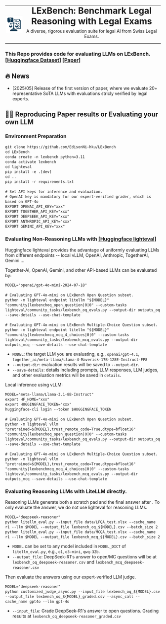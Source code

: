 <div style="text-align: center;">
  <table style="margin: auto; border-collapse: collapse; border: none;">
    <tr>
      <td style="border: none; padding: 0; margin: 0;">
        <img src="pictures/logo.png" alt="LExBench Logo" width="120" style="border: none; display: block;">
      </td>
      <td style="border: none; padding: 0; margin: 0;">
        <h1 style="margin-bottom: 0; margin-top: 0;">LExBench: Benchmark Legal Reasoning with Legal Exams</h1>
        <p style="margin-top: 6px;">A diverse, rigorous evaluation suite for legal AI from Swiss Legal Exams.</p>
      </td>
    </tr>
  </table>
</div>


### This Repo provides code for evaluating LLMs on LExBench. [[Huggingface Dataset]](https://huggingface.co/datasets/JingweiNi/LExBench) [[Paper]]()

## 🔥 News
- [2025/05] Release of the first version of paper, where we evaluate 20+ representative SoTA LLMs with evaluations stricly verified by legal experts.

## 🚀🔄 Reproducing Paper results or Evaluating your own LLM


### Environment Preparation
```shell
git clone https://github.com/EdisonNi-hku/LExBench
cd LExBench
conda create -n lexbench python=3.11
conda activate lexbench
cd lighteval
pip install -e .[dev]
cd ..
pip install -r requirements.txt

# Set API keys for inference and evaluation.
# OpenAI key is mandatory for our expert-verified grader, which is based on GPT-4o
EXPORT OPENAI_API_KEY="xxx"
EXPORT TOGETHER_API_KEY="xxx"
EXPORT DEEPSEEK_API_KEY="xxx"
EXPORT ANTHROPIC_API_KEY="xxx"
EXPORT GEMINI_API_KEY="xxx"
```

### Evaluating Non-Reasoning LLMs with [[Huggingface lighteval]](https://huggingface.co/docs/lighteval/index)
Huggingface lighteval provides the advantage of uniformly evaluating LLMs from different endpoints -- local vLLM, OpenAI, Anthropic, TogetherAI, Gemini ...

Together-AI, OpenAI, Gemini, and other API-based LLMs can be evaluated by:
```shell
MODEL="openai/gpt-4o-mini-2024-07-18" 

# Evaluating GPT-4o-mini on LExBench Open Question subset.
python -m lighteval endpoint litellm "${MODEL}" "community|lexbenchoq_open_question|0|0" --custom-tasks lighteval/community_tasks/lexbench_oq_evals.py --output-dir outputs_oq --save-details --use-chat-template

# Evaluating GPT-4o-mini on LExBench Multiple-Choice Question subset.
python -m lighteval endpoint litellm "${MODEL}" "community|lexbenchmcq_mcq_4_choices|0|0" --custom-tasks lighteval/community_tasks/lexbench_mcq_evals.py --output-dir outputs_mcq --save-details --use-chat-template
```
- `MODEL`: the target LLM you are evaluating, e.g., `openai/gpt-4.1`, `together_ai/meta-llama/Llama-4-Maverick-17B-128E-Instruct-FP8`
- `--output-dir`: evaluation results will be saved to `--output-dir`.
- `--save-details`: details including prompts, LLM responses, LLM judges, and other evaluation metrics will be saved in `details`.

Local inference using vLLM:
```shell
MODEL="meta-llama/Llama-3.1-8B-Instruct" 
export HF_HOME="xxx"
export HUGGINGFACE_TOKEN="xxx"
huggingface-cli login --token $HUGGINGFACE_TOKEN

# Evaluating GPT-4o-mini on LExBench Open Question subset.
python -m lighteval vllm "pretrained=${MODEL},trust_remote_code=True,dtype=bfloat16" "community|lexbenchoq_open_question|0|0" --custom-tasks lighteval/community_tasks/lexbench_oq_evals.py --output-dir outputs_oq --save-details --use-chat-template

# Evaluating GPT-4o-mini on LExBench Multiple-Choice Question subset.
python -m lighteval vllm "pretrained=${MODEL},trust_remote_code=True,dtype=bfloat16" "community|lexbenchmcq_mcq_4_choices|0|0" --custom-tasks lighteval/community_tasks/lexbench_mcq_evals.py --output-dir outputs_mcq --save-details --use-chat-template
```

### Evaluating Reasoning LLMs with LiteLLM directly.
Reasoning LLMs generate both a <think> scratch pad and the final answer after </think>. To only evaluate the answer, we do not use lighteval for reasoning LLMs.
```shell
MODEL="deepseek-reasoner"
python litellm_eval.py --input_file data/LFQA_test.xlsx --cache_name r1 --llm $MODEL --output_file lexbench_oq_${MODEL}.csv --batch_size 2
python litellm_eval.py --input_file data/MCQA_test.xlsx --cache_name r1 --llm $MODEL --output_file lexbench_mcq_${MODEL}.csv --batch_size 2
```
- `MODEL` can be set to any model included in `MODEL_DICT` of `litellm_eval.py`, e.g., `o1`, `o3-mini`, `qwq-32b`.
- `--output_file`: DeepSeek-R1's answer to open/MC questions will be at `lexbench_oq_deepseek-reasoner.csv` and `lexbench_mcq_deepseek-reasoner.csv`

Then evaluate the answers using our expert-verified LLM judge.
```shell
MODEL="deepseek-reasoner"
python customized_judge_async.py --input_file lexbench_oq_${MODEL}.csv --output_file lexbench_oq_${MODEL}_graded.csv --async_call --cache_name gpt4o --llm gpt-4o
```
- `--input_file`: Grade DeepSeek-R1's answer to open questions. Grading results at `lexbench_oq_deepseek-reasoner_graded.csv`

